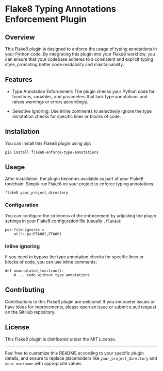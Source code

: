 Flake8 Typing Annotations Enforcement Plugin
============================================

Overview
--------

This Flake8 plugin is designed to enforce the usage of typing annotations in your Python code. By integrating this plugin into your Flake8 workflow, you can ensure that your codebase adheres to a consistent and explicit typing style, promoting better code readability and maintainability.

Features
--------

-   Type Annotation Enforcement: The plugin checks your Python code for functions, variables, and parameters that lack type annotations and raises warnings or errors accordingly.

-   Selective Ignoring: Use inline comments to selectively ignore the type annotation checks for specific lines or blocks of code.

Installation
------------

You can install this Flake8 plugin using pip:


`pip install flake8-enforce-type-annotations`

Usage
-----

After installation, the plugin becomes available as part of your Flake8 toolchain. Simply run Flake8 on your project to enforce typing annotations:


`flake8 your_project_directory`

### Configuration

You can configure the strictness of the enforcement by adjusting the plugin settings in your Flake8 configuration file (usually `.flake8`):


```[flake8]
per-file-ignores = 
    utils.py:ETA002,ETA001
```

### Inline Ignoring

If you need to bypass the type annotation checks for specific lines or blocks of code, you can use inline comments:


```# flake8: noqa
def unannotated_function():
    # ... code without type annotations
```

Contributing
------------

Contributions to this Flake8 plugin are welcome! If you encounter issues or have ideas for improvements, please open an issue or submit a pull request on the GitHub repository.

License
-------

This Flake8 plugin is distributed under the MIT License.

* * * * *

Feel free to customize this README according to your specific plugin details, and ensure to replace placeholders like `your_project_directory` and `your_username` with appropriate values.